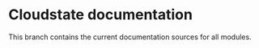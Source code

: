 # Cloudstate documentation

This branch contains the current documentation sources for all modules.
